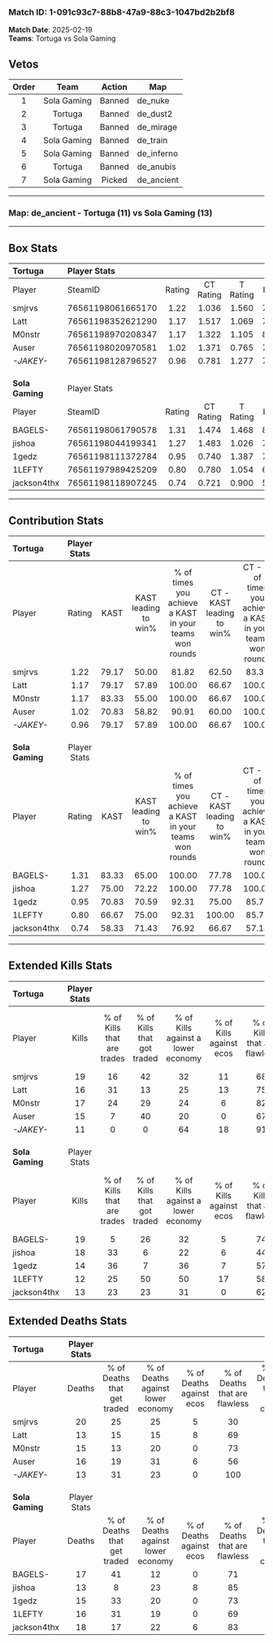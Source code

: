 ### Match ID: 1-091c93c7-88b8-47a9-88c3-1047bd2b2bf8  
**Match Date**: 2025-02-19  
**Teams**: Tortuga vs Sola Gaming  

## Vetos  

| Order | Team | Action | Map |
| :---: | :--: | :----: | --- |
| 1 | Sola Gaming | Banned | de_nuke |
| 2 | Tortuga | Banned | de_dust2 |
| 3 | Tortuga | Banned | de_mirage |
| 4 | Sola Gaming | Banned | de_train |
| 5 | Sola Gaming | Banned | de_inferno |
| 6 | Tortuga | Banned | de_anubis |
| 7 | Sola Gaming | Picked | de_ancient |

---  

### **Map**: de_ancient - Tortuga (11) vs Sola Gaming (13)  
---  

## Box Stats  

| **Tortuga**     | Player Stats      |        |           |          |       |      |       |         |        |      |     |
| :- | :- | :-: | :-: | :-: | :-: | :-: | :-: | :-: | :-: | :-: | :-: |
| Player          | SteamID           | Rating | CT Rating | T Rating | KAST  | ADR  | Kills | Assists | Deaths | K/D  | HS% |
| smjrvs          | 76561198061665170 |  1.22  |   1.036   |  1.560   | 79.17 | 97.3 |  19   |    6    |   20   | 0.95 | 26  |
| Latt            | 76561198352621290 |  1.17  |   1.517   |  1.069   | 79.17 | 67.9 |  16   |    7    |   13   | 1.23 | 62  |
| M0nstr          | 76561198970208347 |  1.17  |   1.322   |  1.105   | 83.33 | 62.0 |  17   |    5    |   15   | 1.13 | 41  |
| Auser           | 76561198020970581 |  1.02  |   1.371   |  0.765   | 70.83 | 73.3 |  15   |    6    |   16   | 0.94 | 40  |
| _-JAKEY-_       | 76561198128796527 |  0.96  |   0.781   |  1.277   | 79.17 | 57.9 |  11   |    7    |   13   | 0.85 | 36  |
|                 |                   |        |           |          |       |      |       |         |        |      |     |
|                 |                   |        |           |          |       |      |       |         |        |      |     |
|                 |                   |        |           |          |       |      |       |         |        |      |     |
| **Sola Gaming** | Player Stats      |        |           |          |       |      |       |         |        |      |     |
| Player          | SteamID           | Rating | CT Rating | T Rating | KAST  | ADR  | Kills | Assists | Deaths | K/D  | HS% |
| BAGELS-         | 76561198061790578 |  1.31  |   1.474   |  1.468   | 83.33 | 95.5 |  19   |    7    |   17   | 1.12 | 73  |
| jishoa          | 76561198044199341 |  1.27  |   1.483   |  1.026   | 75.00 | 86.0 |  18   |    6    |   13   | 1.38 | 22  |
| 1gedz           | 76561198111372784 |  0.95  |   0.740   |  1.387   | 70.83 | 59.5 |  14   |    3    |   15   | 0.93 | 57  |
| 1LEFTY          | 76561197989425209 |  0.80  |   0.780   |  1.054   | 66.67 | 51.9 |  12   |    3    |   16   | 0.75 | 50  |
| jackson4thx     | 76561198118907245 |  0.74  |   0.721   |  0.900   | 58.33 | 56.2 |  13   |    2    |   18   | 0.72 | 61  |
---  

## Contribution Stats  

| **Tortuga**     | Player Stats |       |                      |                                                        |                           |                                                             |                          |                                                            |
| :- | :-: | :-: | :-: | :-: | :-: | :-: | :-: | :-: |
| Player          |    Rating    | KAST  | KAST leading to win% | % of times you achieve a KAST in your teams won rounds | CT - KAST leading to win% | CT - % of times you achieve a KAST in your teams won rounds | T - KAST leading to win% | T - % of times you achieve a KAST in your teams won rounds |
| smjrvs          |     1.22     | 79.17 |        50.00         |                         81.82                          |           62.50           |                            83.33                            |          40.00           |                           80.00                            |
| Latt            |     1.17     | 79.17 |        57.89         |                         100.00                         |           66.67           |                           100.00                            |          50.00           |                           100.00                           |
| M0nstr          |     1.17     | 83.33 |        55.00         |                         100.00                         |           66.67           |                           100.00                            |          45.45           |                           100.00                           |
| Auser           |     1.02     | 70.83 |        58.82         |                         90.91                          |           60.00           |                           100.00                            |          57.14           |                           80.00                            |
| _-JAKEY-_       |     0.96     | 79.17 |        57.89         |                         100.00                         |           66.67           |                           100.00                            |          50.00           |                           100.00                           |
|                 |              |       |                      |                                                        |                           |                                                             |                          |                                                            |
|                 |              |       |                      |                                                        |                           |                                                             |                          |                                                            |
|                 |              |       |                      |                                                        |                           |                                                             |                          |                                                            |
| **Sola Gaming** | Player Stats |       |                      |                                                        |                           |                                                             |                          |                                                            |
| Player          |    Rating    | KAST  | KAST leading to win% | % of times you achieve a KAST in your teams won rounds | CT - KAST leading to win% | CT - % of times you achieve a KAST in your teams won rounds | T - KAST leading to win% | T - % of times you achieve a KAST in your teams won rounds |
| BAGELS-         |     1.31     | 83.33 |        65.00         |                         100.00                         |           77.78           |                           100.00                            |          54.55           |                           100.00                           |
| jishoa          |     1.27     | 75.00 |        72.22         |                         100.00                         |           77.78           |                           100.00                            |          66.67           |                           100.00                           |
| 1gedz           |     0.95     | 70.83 |        70.59         |                         92.31                          |           75.00           |                            85.71                            |          66.67           |                           100.00                           |
| 1LEFTY          |     0.80     | 66.67 |        75.00         |                         92.31                          |          100.00           |                            85.71                            |          60.00           |                           100.00                           |
| jackson4thx     |     0.74     | 58.33 |        71.43         |                         76.92                          |           66.67           |                            57.14                            |          75.00           |                           100.00                           |
---  

## Extended Kills Stats  

| **Tortuga**     | Player Stats |                            |                            |                                    |                         |                              |                                 |                                       |                    |           |
| :- | :-: | :-: | :-: | :-: | :-: | :-: | :-: | :-: | :-: | :-: |
| Player          |    Kills     | % of Kills that are trades | % of Kills that got traded | % of Kills against a lower economy | % of Kills against ecos | % of Kills that are flawless | % of Kills that are close duels | % of Kills that are assisted by flash | Pistol Round Kills | AWP Kills |
| smjrvs          |      19      |             16             |             42             |                 32                 |           11            |              68              |                0                |                  16                   |         0          |     1     |
| Latt            |      16      |             31             |             13             |                 25                 |           13            |              75              |               19                |                   0                   |         0          |     1     |
| M0nstr          |      17      |             24             |             29             |                 24                 |            6            |              82              |               12                |                   6                   |         0          |     2     |
| Auser           |      15      |             7              |             40             |                 20                 |            0            |              67              |                0                |                   7                   |         0          |     1     |
| _-JAKEY-_       |      11      |             0              |             0              |                 64                 |           18            |              91              |                0                |                   0                   |         4          |     0     |
|                 |              |                            |                            |                                    |                         |                              |                                 |                                       |                    |           |
|                 |              |                            |                            |                                    |                         |                              |                                 |                                       |                    |           |
|                 |              |                            |                            |                                    |                         |                              |                                 |                                       |                    |           |
| **Sola Gaming** | Player Stats |                            |                            |                                    |                         |                              |                                 |                                       |                    |           |
| Player          |    Kills     | % of Kills that are trades | % of Kills that got traded | % of Kills against a lower economy | % of Kills against ecos | % of Kills that are flawless | % of Kills that are close duels | % of Kills that are assisted by flash | Pistol Round Kills | AWP Kills |
| BAGELS-         |      19      |             5              |             26             |                 32                 |            5            |              74              |                0                |                   0                   |         0          |     3     |
| jishoa          |      18      |             33             |             6              |                 22                 |            6            |              44              |                0                |                   6                   |         8          |     0     |
| 1gedz           |      14      |             36             |             7              |                 36                 |            7            |              57              |               14                |                   0                   |         0          |     3     |
| 1LEFTY          |      12      |             25             |             50             |                 50                 |           17            |              58              |                8                |                   0                   |         0          |     1     |
| jackson4thx     |      13      |             23             |             23             |                 31                 |            0            |              62              |                0                |                  15                   |         2          |     3     |
## Extended Deaths Stats  

| **Tortuga**     | Player Stats |                             |                                   |                          |                               |                            |                           |               |
| :- | :-: | :-: | :-: | :-: | :-: | :-: | :-: | :-: |
| Player          |    Deaths    | % of Deaths that get traded | % of Deaths against lower economy | % of Deaths against ecos | % of Deaths that are flawless | % of Deaths that are close | % of Deaths while blinded | Deaths to AWP |
| smjrvs          |      20      |             25              |                25                 |            5             |              30               |             5              |             5             |       3       |
| Latt            |      13      |             15              |                15                 |            8             |              69               |             8              |             8             |       1       |
| M0nstr          |      15      |             13              |                20                 |            0             |              73               |             0              |             0             |       3       |
| Auser           |      16      |             19              |                31                 |            6             |              56               |             6              |             6             |       2       |
| _-JAKEY-_       |      13      |             31              |                23                 |            0             |              100              |             0              |             0             |       1       |
|                 |              |                             |                                   |                          |                               |                            |                           |               |
|                 |              |                             |                                   |                          |                               |                            |                           |               |
|                 |              |                             |                                   |                          |                               |                            |                           |               |
| **Sola Gaming** | Player Stats |                             |                                   |                          |                               |                            |                           |               |
| Player          |    Deaths    | % of Deaths that get traded | % of Deaths against lower economy | % of Deaths against ecos | % of Deaths that are flawless | % of Deaths that are close | % of Deaths while blinded | Deaths to AWP |
| BAGELS-         |      17      |             41              |                12                 |            0             |              71               |             12             |             6             |       1       |
| jishoa          |      13      |              8              |                23                 |            8             |              85               |             15             |             8             |       1       |
| 1gedz           |      15      |             33              |                20                 |            0             |              73               |             7              |             7             |       0       |
| 1LEFTY          |      16      |             31              |                19                 |            0             |              69               |             0              |             6             |       0       |
| jackson4thx     |      18      |             17              |                22                 |            6             |              83               |             0              |             6             |       2       |
